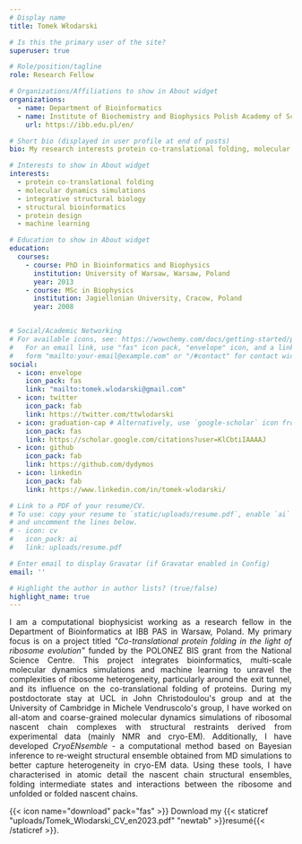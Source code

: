 ```yaml
---
# Display name
title: Tomek Włodarski

# Is this the primary user of the site?
superuser: true

# Role/position/tagline
role: Research Fellow

# Organizations/Affiliations to show in About widget
organizations:
  - name: Department of Bioinformatics
  - name: Institute of Biochemistry and Biophysics Polish Academy of Sciences
    url: https://ibb.edu.pl/en/

# Short bio (displayed in user profile at end of posts)
bio: My research interests protein co-translational folding, molecular dynamics simulations, integrative structural biology, structural bioinformatics, protein design, machine learning

# Interests to show in About widget
interests:
  - protein co-translational folding
  - molecular dynamics simulations
  - integrative structural biology
  - structural bioinformatics
  - protein design
  - machine learning

# Education to show in About widget
education:
  courses:
    - course: PhD in Bioinformatics and Biophysics
      institution: University of Warsaw, Warsaw, Poland
      year: 2013
    - course: MSc in Biophysics
      institution: Jagiellonian University, Cracow, Poland
      year: 2008


# Social/Academic Networking
# For available icons, see: https://wowchemy.com/docs/getting-started/page-builder/#icons
#   For an email link, use "fas" icon pack, "envelope" icon, and a link in the
#   form "mailto:your-email@example.com" or "/#contact" for contact widget.
social:
  - icon: envelope
    icon_pack: fas
    link: "mailto:tomek.wlodarski@gmail.com"
  - icon: twitter
    icon_pack: fab
    link: https://twitter.com/ttwlodarski
  - icon: graduation-cap # Alternatively, use `google-scholar` icon from `ai` icon pack
    icon_pack: fas
    link: https://scholar.google.com/citations?user=KlCbtiIAAAAJ
  - icon: github
    icon_pack: fab
    link: https://github.com/dydymos
  - icon: linkedin
    icon_pack: fab
    link: https://www.linkedin.com/in/tomek-wlodarski/

# Link to a PDF of your resume/CV.
# To use: copy your resume to `static/uploads/resume.pdf`, enable `ai` icons in `params.toml`,
# and uncomment the lines below.
# - icon: cv
#   icon_pack: ai
#   link: uploads/resume.pdf

# Enter email to display Gravatar (if Gravatar enabled in Config)
email: ''

# Highlight the author in author lists? (true/false)
highlight_name: true
---
```

<div style="text-align: justify;">
I am a computational biophysicist working as a research fellow in the Department of Bioinformatics at IBB PAS in Warsaw, Poland. My primary focus is on a project titled <i>"Co-translational protein folding in the light of ribosome evolution"</i> funded by the POLONEZ BIS grant from the National Science Centre. This project integrates bioinformatics, multi-scale molecular dynamics simulations and machine learning to unravel the complexities of ribosome heterogeneity, particularly around the exit tunnel, and its influence on the co-translational folding of proteins.
During my postdoctorate stay at UCL in John Christodoulou's group and at the University of Cambridge in Michele Vendruscolo's group, I have worked on all-atom and coarse-grained molecular dynamics simulations of ribosomal nascent chain complexes with structural restraints derived from experimental data (mainly NMR and cryo-EM). Additionally, I have developed <i>CryoENsemble</i> - a computational method based on Bayesian inference to re-weight structural ensemble obtained from MD simulations to better capture heterogeneity in cryo-EM data. Using these tools, I have characterised in atomic detail the nascent chain structural ensembles, folding intermediate states and interactions between the ribosome and unfolded or folded nascent chains.
</div>

{{< icon name="download" pack="fas" >}} Download my {{< staticref "uploads/Tomek_Wlodarski_CV_en2023.pdf" "newtab" >}}resumé{{< /staticref >}}.

